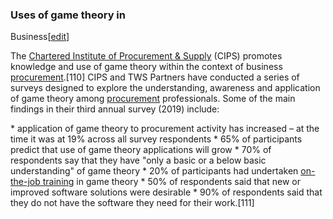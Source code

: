 ### Uses of game theory in
Business[[edit](/w/index.php?title=Game\_theory&action=edit&section=30 "Edit
section: Uses of game theory in Business")]

The [Chartered Institute of Procurement &
Supply](/wiki/Chartered\_Institute\_of\_Procurement\_%26\_Supply "Chartered
Institute of Procurement & Supply") (CIPS) promotes knowledge and use of game
theory within the context of business [procurement](/wiki/Procurement
"Procurement").[110] CIPS and TWS Partners have conducted a series of surveys
designed to explore the understanding, awareness and application of game
theory among [procurement](/wiki/Procurement "Procurement") professionals.
Some of the main findings in their third annual survey (2019) include:

 \* application of game theory to procurement activity has increased – at the time it was at 19% across all survey respondents
 \* 65% of participants predict that use of game theory applications will grow
 \* 70% of respondents say that they have "only a basic or a below basic understanding" of game theory
 \* 20% of participants had undertaken [on-the-job training](/wiki/On-the-job\_training "On-the-job training") in game theory
 \* 50% of respondents said that new or improved software solutions were desirable
 \* 90% of respondents said that they do not have the software they need for their work.[111]
